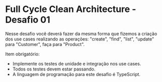 <h1 align="left">Full Cycle Clean Architecture - Desafio 01</h1>

Nesse desafio você deverá fazer da mesma forma que fizemos a criação dos use cases realizando as operações: "create", "find", "list", "update" para "Customer", faça para "Product".

Item obrigatório:
 - Implemente os testes de unidade e integração nos use cases.
 - Todos os testes devem estar passando.
 - A linguagem de programação para este desafio é TypeScript.
